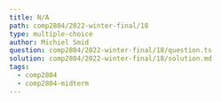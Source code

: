 ```yaml
---
title: N/A
path: comp2804/2022-winter-final/18
type: multiple-choice
author: Michiel Smid
question: comp2804/2022-winter-final/18/question.ts
solution: comp2804/2022-winter-final/18/solution.md
tags:
  - comp2804
  - comp2804-midterm
---
```

